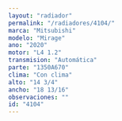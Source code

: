 ```yaml
---
layout: "radiador"
permalink: "/radiadores/4104/"
marca: "Mitsubishi"
modelo: "Mirage"
ano: "2020"
motor: "L4 1.2"
transmision: "Automática"
parte: "1350A670"
clima: "Con clima"
alto: "14 3/4"
ancho: "18 13/16"
observaciones: ""
id: "4104"
---
```


